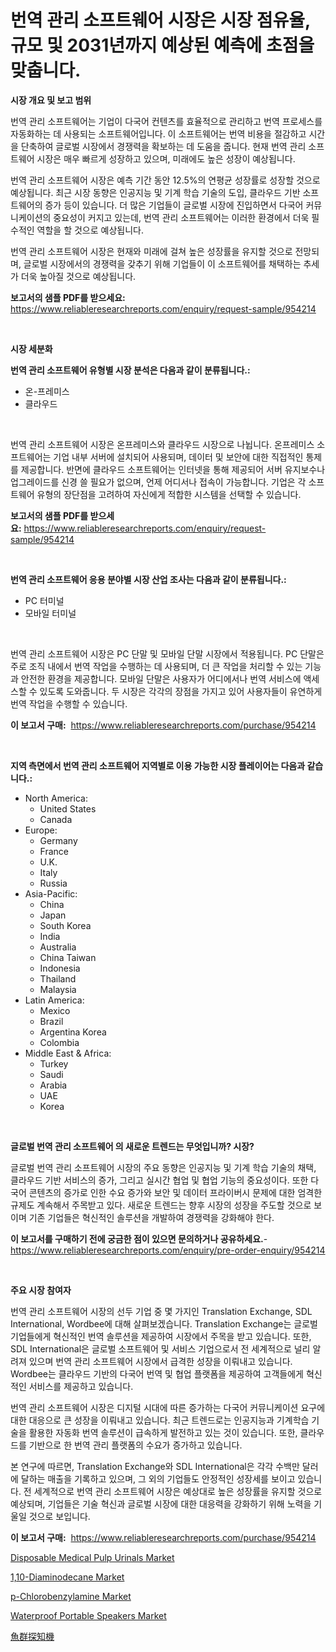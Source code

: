 <p><h1>번역 관리 소프트웨어 시장은 시장 점유율, 규모 및 2031년까지 예상된 예측에 초점을 맞춥니다.</h1></p><p><strong>시장 개요 및 보고 범위</strong></p>
<p><p>번역 관리 소프트웨어는 기업이 다국어 컨텐츠를 효율적으로 관리하고 번역 프로세스를 자동화하는 데 사용되는 소프트웨어입니다. 이 소프트웨어는 번역 비용을 절감하고 시간을 단축하여 글로벌 시장에서 경쟁력을 확보하는 데 도움을 줍니다. 현재 번역 관리 소프트웨어 시장은 매우 빠르게 성장하고 있으며, 미래에도 높은 성장이 예상됩니다.</p><p>번역 관리 소프트웨어 시장은 예측 기간 동안 12.5%의 연평균 성장률로 성장할 것으로 예상됩니다. 최근 시장 동향은 인공지능 및 기계 학습 기술의 도입, 클라우드 기반 소프트웨어의 증가 등이 있습니다. 더 많은 기업들이 글로벌 시장에 진입하면서 다국어 커뮤니케이션의 중요성이 커지고 있는데, 번역 관리 소프트웨어는 이러한 환경에서 더욱 필수적인 역할을 할 것으로 예상됩니다.</p><p>번역 관리 소프트웨어 시장은 현재와 미래에 걸쳐 높은 성장률을 유지할 것으로 전망되며, 글로벌 시장에서의 경쟁력을 갖추기 위해 기업들이 이 소프트웨어를 채택하는 추세가 더욱 높아질 것으로 예상됩니다.</p></p>
<p><strong>보고서의 샘플 PDF를 받으세요:</strong> <a href="https://www.reliableresearchreports.com/enquiry/request-sample/954214">https://www.reliableresearchreports.com/enquiry/request-sample/954214</a></p>
<p>&nbsp;</p>
<p><strong>시장 세분화</strong></p>
<p><strong>번역 관리 소프트웨어 유형별 시장 분석은 다음과 같이 분류됩니다.:</strong></p>
<p><ul><li>온-프레미스</li><li>클라우드</li></ul></p>
<p>&nbsp;</p>
<p><p>번역 관리 소프트웨어 시장은 온프레미스와 클라우드 시장으로 나뉩니다. 온프레미스 소프트웨어는 기업 내부 서버에 설치되어 사용되며, 데이터 및 보안에 대한 직접적인 통제를 제공합니다. 반면에 클라우드 소프트웨어는 인터넷을 통해 제공되어 서버 유지보수나 업그레이드를 신경 쓸 필요가 없으며, 언제 어디서나 접속이 가능합니다. 기업은 각 소프트웨어 유형의 장단점을 고려하여 자신에게 적합한 시스템을 선택할 수 있습니다.</p></p>
<p><strong>보고서의 샘플 PDF를 받으세요:</strong>&nbsp;<a href="https://www.reliableresearchreports.com/enquiry/request-sample/954214">https://www.reliableresearchreports.com/enquiry/request-sample/954214</a></p>
<p>&nbsp;</p>
<p><strong> 번역 관리 소프트웨어 응용 분야별 시장 산업 조사는 다음과 같이 분류됩니다.:</strong></p>
<p><ul><li>PC 터미널</li><li>모바일 터미널</li></ul></p>
<p>&nbsp;</p>
<p><p>번역 관리 소프트웨어 시장은 PC 단말 및 모바일 단말 시장에서 적용됩니다. PC 단말은 주로 조직 내에서 번역 작업을 수행하는 데 사용되며, 더 큰 작업을 처리할 수 있는 기능과 안전한 환경을 제공합니다. 모바일 단말은 사용자가 어디에서나 번역 서비스에 액세스할 수 있도록 도와줍니다. 두 시장은 각각의 장점을 가지고 있어 사용자들이 유연하게 번역 작업을 수행할 수 있습니다.</p></p>
<p><strong>이 보고서 구매:</strong>&nbsp; <a href="https://www.reliableresearchreports.com/purchase/954214">https://www.reliableresearchreports.com/purchase/954214</a></p>
<p>&nbsp;</p>
<p><strong>지역 측면에서 번역 관리 소프트웨어 지역별로 이용 가능한 시장 플레이어는 다음과 같습니다.:</strong></p>
<p><ul>
    <li>
        North America:
        <ul>
            <li>United States</li>
            <li>Canada</li>
        </ul>
    </li>
    <li>
        Europe:
        <ul>
            <li>Germany</li>
            <li>France</li>
            <li>U.K.</li>
            <li>Italy</li>
            <li>Russia</li>
        </ul>
    </li>
    <li>
        Asia-Pacific:
        <ul>
            <li>China</li>
            <li>Japan</li>
            <li>South Korea</li>
            <li>India</li>
            <li>Australia</li>
            <li>China Taiwan</li>
            <li>Indonesia</li>
            <li>Thailand</li>
            <li>Malaysia</li>
        </ul>
    </li>
    <li>
        Latin America:
        <ul>
            <li>Mexico</li>
            <li>Brazil</li>
            <li>Argentina Korea</li>
            <li>Colombia</li>
        </ul>
    </li>
    <li>
        Middle East & Africa:
        <ul>
            <li>Turkey</li>
            <li>Saudi</li>
            <li>Arabia</li>
            <li>UAE</li>
            <li>Korea</li>
        </ul>
    </li>
    </ul></p>
<p>&nbsp;</p>
<p><strong>글로벌 번역 관리 소프트웨어 의 새로운 트렌드는 무엇입니까? 시장?</strong></p>
<p><p>글로벌 번역 관리 소프트웨어 시장의 주요 동향은 인공지능 및 기계 학습 기술의 채택, 클라우드 기반 서비스의 증가, 그리고 실시간 협업 및 협업 기능의 중요성이다. 또한 다국어 콘텐츠의 증가로 인한 수요 증가와 보안 및 데이터 프라이버시 문제에 대한 엄격한 규제도 계속해서 주목받고 있다. 새로운 트렌드는 향후 시장의 성장을 주도할 것으로 보이며 기존 기업들은 혁신적인 솔루션을 개발하여 경쟁력을 강화해야 한다.</p></p>
<p><strong>이 보고서를 구매하기 전에 궁금한 점이 있으면 문의하거나 공유하세요.</strong>- <a href="https://www.reliableresearchreports.com/enquiry/pre-order-enquiry/954214">https://www.reliableresearchreports.com/enquiry/pre-order-enquiry/954214</a></p>
<p>&nbsp;</p>
<p><strong>주요 시장 참여자</strong></p>
<p><p>번역 관리 소프트웨어 시장의 선두 기업 중 몇 가지인 Translation Exchange, SDL International, Wordbee에 대해 살펴보겠습니다. Translation Exchange는 글로벌 기업들에게 혁신적인 번역 솔루션을 제공하여 시장에서 주목을 받고 있습니다. 또한, SDL International은 글로벌 소프트웨어 및 서비스 기업으로서 전 세계적으로 널리 알려져 있으며 번역 관리 소프트웨어 시장에서 급격한 성장을 이뤄내고 있습니다. Wordbee는 클라우드 기반의 다국어 번역 및 협업 플랫폼을 제공하여 고객들에게 혁신적인 서비스를 제공하고 있습니다.</p><p>번역 관리 소프트웨어 시장은 디지털 시대에 따른 증가하는 다국어 커뮤니케이션 요구에 대한 대응으로 큰 성장을 이뤄내고 있습니다. 최근 트렌드로는 인공지능과 기계학습 기술을 활용한 자동화 번역 솔루션이 급속하게 발전하고 있는 것이 있습니다. 또한, 클라우드를 기반으로 한 번역 관리 플랫폼의 수요가 증가하고 있습니다.</p><p>본 연구에 따르면, Translation Exchange와 SDL International은 각각 수백만 달러에 달하는 매출을 기록하고 있으며, 그 외의 기업들도 안정적인 성장세를 보이고 있습니다. 전 세계적으로 번역 관리 소프트웨어 시장은 예상대로 높은 성장률을 유지할 것으로 예상되며, 기업들은 기술 혁신과 글로벌 시장에 대한 대응력을 강화하기 위해 노력을 기울일 것으로 보입니다.</p></p>
<p><strong>이 보고서 구매:</strong>&nbsp;&nbsp;<a href="https://www.reliableresearchreports.com/purchase/954214">https://www.reliableresearchreports.com/purchase/954214</a></p>
<p><p><a href="https://cautious-neon-760.notion.site/Disposable-Medical-Pulp-Urinals-Market-Size-Market-Trends-and-Growth-Outlook-forecasted-for-period-7f7ef98c9eb741c1ad4199834caf633d">Disposable Medical Pulp Urinals Market</a></p><p><a href="https://github.com/sofayahoo2023/Market-Research-Report-List-3/blob/main/110-diaminodecane-market.md">1,10-Diaminodecane Market</a></p><p><a href="https://issuu.com/reportprime-2/docs/p-chlorobenzylamine-market-size-2030.pptx">p-Chlorobenzylamine Market</a></p><p><a href="https://view.publitas.com/reportprime-1/waterproof-portable-speakers-market-with-the-goal-of-estimating-the-market-size-and-future-growth-potential-of-various-market-segments-based-on-component-applications-end-user-and-region/">Waterproof Portable Speakers Market</a></p><p><a href="https://medium.com/@nikolaskirlin2023/%E9%AD%9A%E7%BE%A4%E6%8E%A2%E7%9F%A5%E6%A9%9F%E5%B8%82%E5%A0%B4%E8%A6%8F%E6%A8%A1-%E5%B8%82%E5%A0%B4%E8%A6%8B%E9%80%9A%E3%81%97%E3%81%A8%E5%B8%82%E5%A0%B4%E4%BA%88%E6%B8%AC-2024%E5%B9%B4-2031%E5%B9%B4-708e9871a592">魚群探知機</a></p></p>
